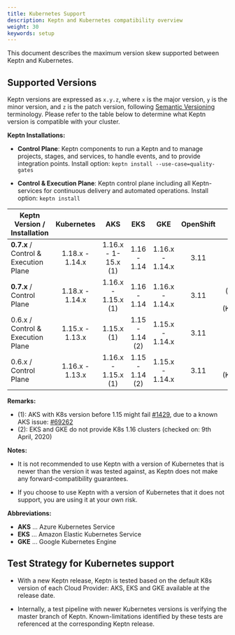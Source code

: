 ```yaml
---
title: Kubernetes Support
description: Keptn and Kubernetes compatibility overview
weight: 30
keywords: setup
---
```


This document describes the maximum version skew supported between Keptn and Kubernetes.

## Supported Versions

Keptn versions are expressed as `x.y.z`, where `x` is the major version, `y` is the minor version, and `z` is the patch version, following [Semantic Versioning](https://semver.org/spec/v2.0.0.html) terminology. Please refer to the table below to determine what Keptn version is compatible with your cluster.

**Keptn Installations:**

* **Control Plane**: Keptn components to run a Keptn and to manage projects, stages, and services, to handle events, and to provide integration points. Install option: `keptn install --use-case=quality-gates`

* **Control & Execution Plane**: Keptn control plane including all Keptn-services for continuous delivery and automated operations. Install option: `keptn install`

<!-- use https://www.tablesgenerator.com/markdown_tables# for editing -->

| Keptn Version /<br>Installation       | Kubernetes      | AKS             | EKS         | GKE             | OpenShift | Minikube              | MicroK8s<br>(experimental) | Minishift<br>(experimental) |
|---------------------------------------|:-----------------:|:-----------------:|:-------------:|:-----------------:|:-----------:|:-----------------------:|:----------------------------:|:-----------------------------:|
| **0.7.x** / <br>Control & Execution Plane | 1.18.x - 1.14.x | 1.16.x - 1-15.x (1)   | 1.16 - 1.14 | 1.16.x - 1.14.x | 3.11      | -                     | -                          | 1.34.2<br>(K8s: 1.11.x)     |
| **0.7.x** / <br>Control Plane             | 1.18.x - 1.14.x | 1.16.x - 1.15.x (1)   | 1.16 - 1.14 | 1.16.x - 1.14.x | 3.11      | 1.4 <br> (K8s:1.16)<br>1.3.1,1.2 <br>(K8s:1.15.x) | 1.18.x                     | 1.34.2<br>(K8s: 1.11.x)     |
| 0.6.x / <br>Control & Execution Plane | 1.15.x - 1.13.x | 1.15.x (1)   | 1.15 - 1.14 (2) | 1.15.x - 1.14.x | 3.11      | -                     | -                          | 1.34.2<br>(K8s: 1.11.x)     |
| 0.6.x / <br>Control Plane             | 1.16.x - 1.13.x | 1.16.x - 1.15.x (1)  | 1.15 - 1.14 (2) | 1.15.x - 1.14.x | 3.11      | 1.2 <br>(K8s:1.15.x) | 1.18.x                     | 1.34.2<br>(K8s: 1.11.x)     |

**Remarks:**

* (1): AKS with K8s version before 1.15 might fail [#1429](https://github.com/keptn/keptn/issues/1429), due to a known AKS issue: [#69262](https://github.com/kubernetes/kubernetes/issues/69262)
* (2): EKS and GKE do not provide K8s 1.16 clusters (checked on: 9th April, 2020)

**Notes:**

* It is not recommended to use Keptn with a version of Kubernetes that is newer than the version it was tested against, as Keptn does not make any forward-compatibility guarantees.

* If you choose to use Keptn with a version of Kubernetes that it does not support, you are using it at your own risk.

**Abbreviations:**

* **AKS** ... Azure Kubernetes Service
* **EKS** ... Amazon Elastic Kubernetes Service
* **GKE** ... Google Kubernetes Engine

## Test Strategy for Kubernetes support

* With a new Keptn release, Keptn is tested based on the default K8s version of each Cloud Provider: AKS, EKS and GKE available at the release date.

* Internally, a test pipeline with newer Kubernetes versions is verifying the master branch of Keptn. Known-limitations identified by these tests are referenced at the corresponding Keptn release. 

